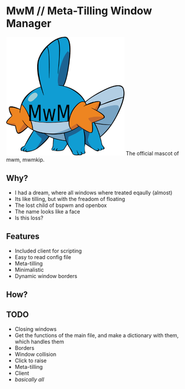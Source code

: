 # MwM // Meta-Tilling Window Manager 
<img src="https://github.com/Eduarch42/mwm/blob/master/mwmkip.png" width="320" height="320">
The official mascot of mwm, mwmkip.

## Why?
- I had a dream, where all windows where treated eqaully (almost)
- Its like tilling, but with the freadom of floating
- The lost child of bspwm and openbox
- The name looks like a face
- Is this loss?

## Features
- Included client for scripting
- Easy to read config file
- Meta-tilling 
- Minimalistic
- Dynamic window borders

## How?

## TODO
- Closing windows
- Get the functions of the main file, and make a dictionary with them, which handles them
- Borders
- Window collision
- Click to raise
- Meta-tilling
- Client
- *basically all*